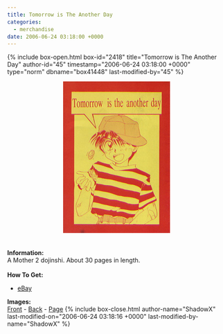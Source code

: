 ```yaml
---
title: Tomorrow is The Another Day
categories:
  - merchandise
date: 2006-06-24 03:18:00 +0000
---
```

{% include box-open.html box-id="2418" title="Tomorrow is The Another Day" author-id="45" timestamp="2006-06-24 03:18:00 +0000" type="norm" dbname="box41448" last-modified-by="45" %}
	<center>
	<img src="/merchandise/images/anotherday_title.jpg" border="0" alt="Tomorrow is The Another Day" />
	</center>
	<br /><br />
	<b>Information:</b>
	<br />
	A Mother 2 dojinshi. About 30 pages in length.
	<br /><br />
	<b>How To Get:</b>
	<br />
	<ul>
	<li><a href="http://www.ebay.com">eBay</a></li>
	</ul>
	<b>Images:</b>
	<br />
	<a href="/merchandise/images/anotherday_front.jpg">Front</a> - <a href="/merchandise/images/anotherday_back.jpg">Back</a> - <a href="/merchandise/images/anotherday_page.jpg">Page</a>
{% include box-close.html author-name="ShadowX" last-modified-on="2006-06-24 03:18:16 +0000" last-modified-by-name="ShadowX" %}
